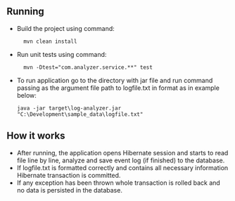 ## Running

* Build the project using command:
  ```
    mvn clean install 
    ```

* Run unit tests using command:
  ```
    mvn -Dtest="com.analyzer.service.**" test 
    ```

* To run application go to the directory with jar file and run command passing as the argument file path to logfile.txt
  in format as in example below:
    ```
    java -jar target\log-analyzer.jar "C:\Development\sample_data\logfile.txt"
    ```

## How it works

* After running, the application opens Hibernate session and starts to read file line by line, analyze and save event
  log (if finished) to the database.
* If logfile.txt is formatted correctly and contains all necessary information Hibernate transaction is committed.
* If any exception has been thrown whole transaction is rolled back and no data is persisted in the database.
